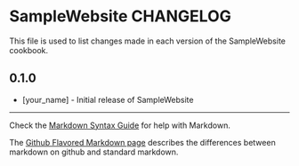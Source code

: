SampleWebsite CHANGELOG
=======================

This file is used to list changes made in each version of the SampleWebsite cookbook.

0.1.0
-----
- [your_name] - Initial release of SampleWebsite

- - -
Check the [Markdown Syntax Guide](http://daringfireball.net/projects/markdown/syntax) for help with Markdown.

The [Github Flavored Markdown page](http://github.github.com/github-flavored-markdown/) describes the differences between markdown on github and standard markdown.
